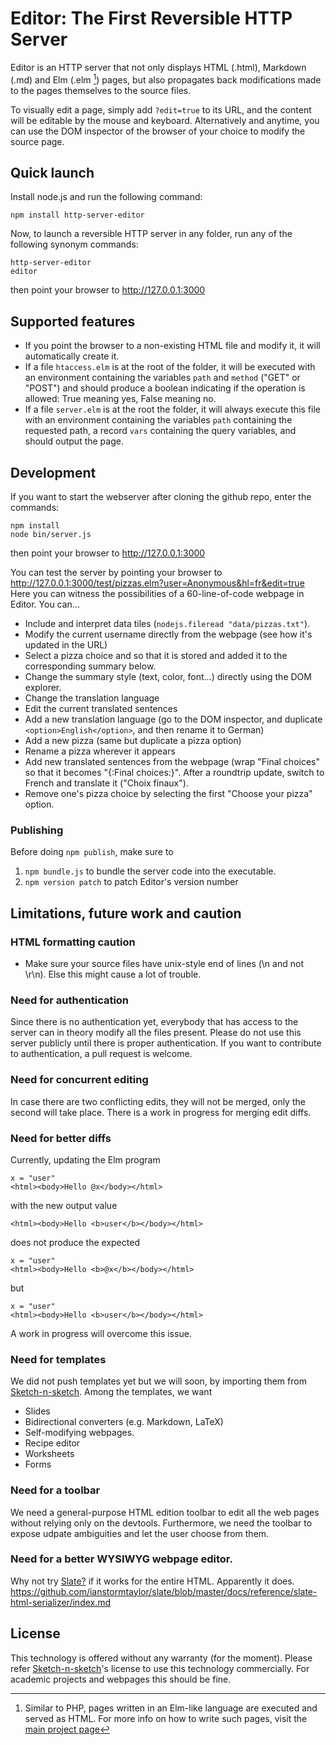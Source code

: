 # Editor: The First Reversible HTTP Server

Editor is an HTTP server that not only displays HTML (.html), Markdown (.md) and Elm (.elm [^elm-pages]) pages, but also propagates back modifications made to the pages themselves to the source files.

To visually edit a page, simply add `?edit=true` to its URL, and the content will be editable by the mouse and keyboard. Alternatively and anytime, you can use the DOM inspector of the browser of your choice to modify the source page.

## Quick launch

Install node.js and run the following command:

    npm install http-server-editor

Now, to launch a reversible HTTP server in any folder, run any of the following synonym commands:

    http-server-editor
    editor

then point your browser to http://127.0.0.1:3000

## Supported features

* If you point the browser to a non-existing HTML file and modify it, it will automatically create it.
* If a file `htaccess.elm` is at the root of the folder, it will be executed with an environment containing the variables `path` and `method` ("GET" or "POST") and should produce a boolean indicating if the operation is allowed: True meaning yes, False meaning no.
* If a file `server.elm` is at the root the folder, it will always execute this file with an environment containing the variables `path` containing the requested path, a record `vars` containing the query variables, and should output the page.

## Development

If you want to start the webserver after cloning the github repo, enter the commands:

    npm install
    node bin/server.js

then point your browser to http://127.0.0.1:3000

You can test the server by pointing your browser to http://127.0.0.1:3000/test/pizzas.elm?user=Anonymous&hl=fr&edit=true  
Here you can witness the possibilities of a 60-line-of-code webpage in Editor. You can...
* Include and interpret data tiles (`nodejs.fileread "data/pizzas.txt"`).
* Modify the current username directly from the webpage (see how it's updated in the URL)
* Select a pizza choice and so that it is stored and added it to the corresponding summary below.
* Change the summary style (text, color, font...) directly using the DOM explorer.
* Change the translation language
* Edit the current translated sentences
* Add a new translation language (go to the DOM inspector, and duplicate `<option>English</option>`, and then rename it to German)
* Add a new pizza (same but duplicate a pizza option)
* Rename a pizza wherever it appears
* Add new translated sentences from the webpage (wrap "Final choices" so that it becomes "{:Final choices:}". After a roundtrip update, switch to French and translate it ("Choix finaux").
* Remove one's pizza choice by selecting the first "Choose your pizza" option.

### Publishing

Before doing `npm publish`, make sure to

1. `npm bundle.js` to bundle the server code into the executable.
2. `npm version patch` to patch Editor's version number

## Limitations, future work and caution

### HTML formatting caution

- Make sure your source files have unix-style end of lines (\n and not \r\n). Else this might cause a lot of trouble.

### Need for authentication

Since there is no authentication yet, everybody that has access to the server can in theory modify all the files present.
Please do not use this server publicly until there is proper authentication.
If you want to contribute to authentication, a pull request is welcome.

### Need for concurrent editing

In case there are two conflicting edits, they will not be merged, only the second will take place. There is a work in progress for merging edit diffs.

### Need for better diffs

Currently, updating the Elm program

    x = "user"
    <html><body>Hello @x</body></html>

with the new output value

    <html><body>Hello <b>user</b></body></html>

does not produce the expected

    x = "user"
    <html><body>Hello <b>@x</b></body></html>

but

    x = "user"
    <html><body>Hello <b>user</b></body></html>

A work in progress will overcome this issue.

### Need for templates

We did not push templates yet but we will soon, by importing them from [Sketch-n-sketch](https://github.com/ravichugh/sketch-n-sketch). Among the templates, we want
* Slides
* Bidirectional converters (e.g. Markdown, LaTeX)
* Self-modifying webpages.
* Recipe editor
* Worksheets
* Forms

### Need for a toolbar

We need a general-purpose HTML edition toolbar to edit all the web pages without relying only on the devtools.
Furthermore, we need the toolbar to expose udpate ambiguities and let the user choose from them.

### Need for a better WYSIWYG webpage editor.

Why not try [Slate?](https://www.slatejs.org) if it works for the entire HTML. Apparently it does.
https://github.com/ianstormtaylor/slate/blob/master/docs/reference/slate-html-serializer/index.md


## License

This technology is offered without any warranty (for the moment).
Please refer [Sketch-n-sketch](https://github.com/ravichugh/sketch-n-sketch)'s license to use this technology commercially.
For academic projects and webpages this should be fine.

[^elm-pages]: Similar to PHP, pages written in an Elm-like language are executed and served as HTML. For more info on how to write such pages, visit the [main project page](https://github.com/ravichugh/sketch-n-sketch)
